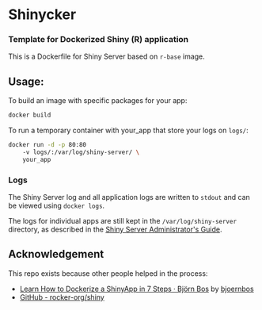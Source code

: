 # Shinycker
### Template for Dockerized Shiny (R\) application

This is a Dockerfile for Shiny Server based on `r-base` image.

## Usage:

To build an image with specific packages for your app:
```sh
docker build 
```

To run a temporary container with your_app that store your logs on `logs/`:

```sh
docker run -d -p 80:80 
    -v logs/:/var/log/shiny-server/ \
    your_app 
```


### Logs

The Shiny Server log and all application logs are written to `stdout` and can be viewed using `docker logs`.

The logs for individual apps are still kept in the `/var/log/shiny-server` directory, as described in the [Shiny Server Administrator's Guide]( http://docs.rstudio.com/shiny-server/#application-error-logs). 

## Acknowledgement
This repo exists because other people helped in the process:
- [Learn How to Dockerize a ShinyApp in 7 Steps · Björn Bos](https://www.bjoern-hartmann.de/post/learn-how-to-dockerize-a-shinyapp-in-7-steps/) by [bjoernbos](https://github.com/bjoernbos)
- [GitHub - rocker-org/shiny](https://github.com/rocker-org/shiny)
